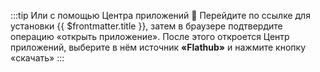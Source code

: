 :::tip Или с помощью Центра приложений :thinking:
Перейдите по ссылке для <a :href="'appstream://' + $frontmatter.appstreamFlatpak">установки {{ $frontmatter.title }}</a>, затем в браузере подтвердите операцию «открыть приложение». После этого откроется Центр приложений, выберите в нём источник **«Flathub»** и нажмите кнопку «скачать»
::: 